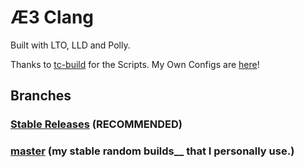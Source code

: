 # Æ3 Clang
Built with LTO, LLD and Polly.

Thanks to [tc-build](https://github.com/ClangBuiltLinux/tc-build) for the Scripts. My Own Configs are [here](https://github.com/a3-Prjkt/a3-llvmbuild)!

## Branches
### [Stable Releases](https://github.com/a3-Prjkt/a3-clang/tree/14.x) (RECOMMENDED)

### [master](https://github.com/a3-Prjkt/a3-clang/tree/master) (my stable random builds__ that I personally use.)
